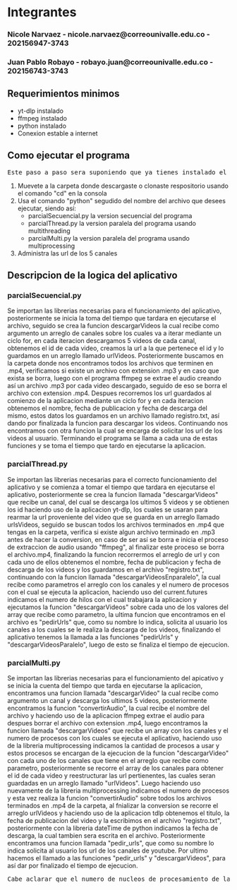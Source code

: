 <h1>Integrantes</h1>
<h3>Nicole Narvaez - nicole.narvaez@correounivalle.edu.co - 202156947-3743</h3>
<h3>Juan Pablo Robayo - robayo.juan@correounivalle.edu.co - 202156743-3743</h3>

<h2>Requerimientos minimos</h2>
<ul>
  <li> yt-dlp instalado</li>
  <li> ffmpeg instalado</li>
  <li> python instalado</li>
  <li> Conexion estable a internet</li>
</ul>

<h2>Como ejecutar el programa</h2>

<pre>Este paso a paso sera suponiendo que ya tienes instalado el yt-dlp y ffmpeg</pre>
<ol>
  <li>Muevete a la carpeta donde descargaste o clonaste respositorio usando el comando "cd" en la consola</li>
  <li>Usa el comando "python" segudido del nombre del archivo que desees ejecutar, siendo así: 
    <ul>
      <li> parcialSecuencial.py la version secuencial del programa</li>
      <li> parcialThread.py la version paralela del programa usando multithreading </li>
      <li> parcialMulti.py la version paralela del programa usando multiprocessing </li>
    </ul>
  </li>
  <li> Administra las url de los 5 canales </li>
</ol>


<h2>Descripcion de la logica del aplicativo</h2>

<h3>parcialSecuencial.py</h3>
<p>Se importan las librerias necesarias para el funcionamiento del aplicativo, posteriormente se inicia la toma del tiempo que tardara en ejecutarse el archivo, seguido se crea la funcion descargarVideos la cual recibe como argumento un arreglo de canales sobre los cuales va a iterar mediante un ciclo for, en cada iteracion descargamos 5 videos de cada canal, obtenemos el id de cada video, creamos la url a la que pertenece el id y lo guardamos en un arreglo llamado urlVideos. Posteriormente buscamos en la carpeta donde nos encontramos todos los archivos que terminen en .mp4, verificamos si existe un archivo con extension .mp3 y en caso que exista se borra, luego con el programa ffmpeg se extrae el audio creando así un archivo .mp3 por cada video descargado, seguido de eso se borra el archivo con extension .mp4. Despues recorremos los url guardados al comienzo de la aplicacion mediante un ciclo for y en cada iteracion obtenemos el nombre, fecha de publicacion y fecha de descarga del mismo, estos datos los guardamos en un archivo llamado registro.txt, así dando por finalizada la funcion para descargar los videos. Continuando nos encontramos con otra funcion la cual se encarga de solicitar los url de los videos al usuario. Terminando el programa se llama a cada una de estas funciones y se toma el tiempo que tardo en ejecutarse la aplicacion. </p>



<h3>parcialThread.py</h3>
<p>Se importan las librerias necesarias para el correcto funcionamiento del aplicativo y se comienza a tomar el tiempo que tardara en ejecutarse el aplicativo, posteriormente se crea la funcion llamada "descargarVideos" que recibe un canal, del cual se descarga los ultimos 5 videos y se obtienen los id haciendo uso de la aplicacion yt-dlp, los cuales se usaran para rearmar la url proveniente del video que se guarda en un arreglo llamado urlsVideos, seguido se buscan todos los archivos terminados en .mp4 que tengas en la carpeta, verifica si existe algun archivo terminado en .mp3 antes de hacer la conversion, en caso de ser así se borra e inicia el proceso de extraccion de audio usando "ffmpeg", al finalizar este proceso se borra el archivo.mp4, finalizando la funcion recorrermos el arreglo de url y con cada uno de ellos obtenemos el nombre, fecha de publicacion y fecha de descarga de los videos y los guardamos en el archivo "registro.txt", continuando con la funcion llamada "descargarVideosEnparalelo", la cual recibe como parametros el arreglo con los canales  y el numero de procesos con el cual se ejecuta la aplicacion, haciendo uso del current.futures indicamos el numero de hilos con el cual trabajara la aplicacion y ejecutamos la funcion "descargarVideos" sobre cada uno de los valores del array que recibe como parametro, la ultima funcion que encontramos en el archivo es "pedirUrls" que, como su nombre lo indica, solicita al usuario los canales a los cuales se le realiza la descarga de los videos, finalizando el aplicativo tenemos la llamada a las funciones "pedirUrls" y "descargarVideosParalelo", luego de esto se finaliza el tiempo de ejecucion. </p>

<h3>parcialMulti.py</h3>
<p>Se importan las librerias necesarias para el funcionamiento del apicativo y se inicia la cuenta del tiempo que tarda en ejecutarse la aplicacion, encontramos una funcion llamada "descargarVideo" la cual recibe como argumento un canal y descarga los ultimos 5 videos, posteriormente encontramos la funcion "convertirAudio", la cual recibe el nombre del archivo y haciendo uso de la aplicacion ffmpeg extrae el audio para despues borrar el archivo con extension .mp4, luego encontramos la funcion llamada "descargarVideos" que recibe un array con los canales y el numero de procesos con los cuales se ejecuta el aplicativo, haciendo uso de la libreria multiprocessing indicamos la cantidad de procesos a usar y estos procesos se encargan de la ejecucion de la funcion "descargarVideo" con cada uno de los canales que tiene en el arreglo que recibe como parametro, posteriormente se recorre el array de los canales para obtener el id de cada video y reestructurar las url pertienentes, las cuales seran guardadas en un arreglo llamado "urlVideos". Luego haciendo uso nuevamente de la libreria multiprocessing indicamos el numero de procesos y esta vez realiza la funcion "convertirAudio" sobre todos los archivos terminados en .mp4 de la carpeta, al fnializar la conversion se recorre el arreglo urlVideos y haciendo uso de la aplicacion tdlp obtenemos el titulo, la fecha de publicacion del video y la escribimos en el archivo "registro.txt", posteriormente con la libreria dateTime de python indicamos la fecha de descarga, la cual tambien sera escrita en el archivo. Posteriormente encontramos una funcion llamada "pedir_urls", que como su nombre lo indica solicita al usuario los url de los canales de youtube. Por ultimo hacemos el llamado a las funciones "pedir_urls" y "descargarVideos", para así dar por finalizado el tiempo de ejecucion. </p>


<pre>Cabe aclarar que el numero de nucleos de procesamiento de las versiones en paralelo de la aplicacion se define al finalizar el archivo cuando se hace el llamado a la funcion pertinente.</pre>
